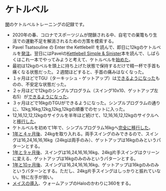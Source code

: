 # ケトルベル

[関](https://github.com/sekika)のケトルベルトレーニングの記録です。

- 2020年の春、コロナでスポーツジムが閉鎖される中、自宅での巣篭もり生活での運動不足を解消されるための方策を模索する。
- Pavel Tsatsouline の Enter the Kettlebell! を読んで、即日に12kgのケトルベルを[発注](https://twitter.com/seki/status/1352957472625975297)。翌日にはPavelの[Kettlebell Simple & Sinister](https://www.amazon.co.jp/gp/product/B07ZQKWMKR)本を読んで、しばらくはこれ一本でやってみようと考えて、ケトルベルを[始めた](https://twitter.com/seki/status/1243158979431153664)。
- 最初は12kgのベルを頭上に持ち上げた状態で保持するだけで精一杯で手首も痛くなる状態だった。２週間ほどすると、手首の痛みはなくなった。
- １ヶ月ほどでTGU（ターキッシュ・ゲットアップ）は[できるようになった](https://twitter.com/seki/status/1253634681028767745)ものの、不安定な状態だった。
- ２ヶ月ほどで12kgのシンプルプログラム（スイング10x10、ゲットアップ左右5）が[できるようになった](https://twitter.com/seki/status/1259775785809764354)。
- ３ヶ月ほどで16kgのTGUができるようになった。シンプルプログラムの通りに、12kg,16kg,12kg,12kg,12kgの順番でのセットに入った。
- 12,16,12,12,12kgのサイクルを半年ほど続けて、12,16,16,12,12kgのサイクルへと[移行した](https://twitter.com/seki/status/1338460387847487488)。
- ケトルベルを初めて1年で、シンプルプログラム16kgへ[完全に移行した](https://twitter.com/seki/status/1366350945542578177)。
- [1年と４ヶ月後](https://twitter.com/seki/status/1412040664452239362)、24kgを取り入れる。両手スイングのみできるので、スイングは16,24,16,16,16kg（24kgは両手のみ）、ゲットアップは16kgのみというパターンとする。
- [1年と９ヶ月後](https://twitter.com/seki/status/1470332165485641730)、スイングは16,24,16,16,16kg、24kg片手スイングはクリーンに変える、ゲットアップは16kgのみのみというパターンとする。
- [1年と10ヶ月後](https://twitter.com/seki/status/1485550532731506689)、スイングは16,24,16,16,16kg、ゲットアップは16kgのみのみというパターンとする。ただし、24kg片手スイングはしっかりと振れていない。特に左手が弱い。
- [メイスの導入](https://twitter.com/seki/status/1546441520949374976)、ウォームアップのHaloのかわりに360をする。

